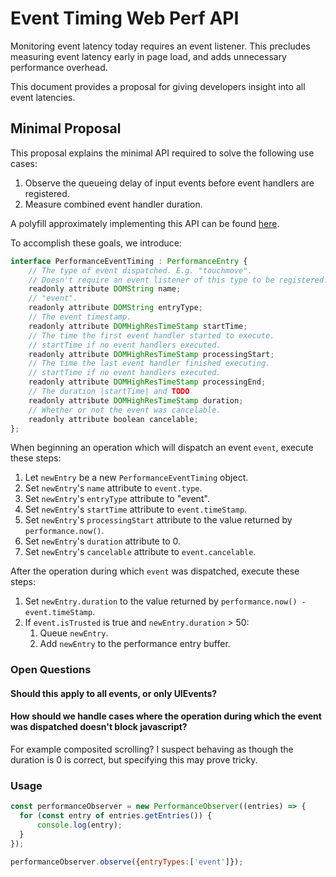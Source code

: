# Event Timing Web Perf API

Monitoring event latency today requires an event listener. This precludes measuring event latency early in page load, and adds unnecessary performance overhead.

This document provides a proposal for giving developers insight into all event latencies.

## Minimal Proposal

This proposal explains the minimal API required to solve the following use cases:

1.  Observe the queueing delay of input events before event handlers are registered.
2.  Measure combined event handler duration.

A polyfill approximately implementing this API can be found [here](https://github.com/tdresser/input-latency-web-perf-polyfill/tree/gh-pages).

To accomplish these goals, we introduce:

```js
interface PerformanceEventTiming : PerformanceEntry {
    // The type of event dispatched. E.g. "touchmove".
    // Doesn't require an event listener of this type to be registered.
    readonly attribute DOMString name;
    // "event".
    readonly attribute DOMString entryType;
    // The event timestamp.
    readonly attribute DOMHighResTimeStamp startTime;
    // The time the first event handler started to execute.
    // startTime if no event handlers executed.
    readonly attribute DOMHighResTimeStamp processingStart;
    // The time the last event handler finished executing.
    // startTime if no event handlers executed.
    readonly attribute DOMHighResTimeStamp processingEnd;    
    // The duration |startTime| and TODO
    readonly attribute DOMHighResTimeStamp duration;
    // Whether or not the event was cancelable.
    readonly attribute boolean cancelable;
};
```

When beginning an operation which will dispatch an event `event`, execute these steps:
 1.  Let `newEntry` be a new `PerformanceEventTiming` object.
 1.  Set `newEntry`'s `name` attribute to `event.type`.
 1.  Set `newEntry`'s `entryType` attribute to "event".
 1.  Set `newEntry`'s `startTime` attribute to `event.timeStamp`.
 1.  Set `newEntry`'s `processingStart` attribute to the value returned by `performance.now()`.
 1.  Set `newEntry`'s `duration` attribute to 0.
 1.  Set `newEntry`'s `cancelable` attribute to `event.cancelable`.

After the operation during which `event` was dispatched, execute these steps:
 1.  Set `newEntry.duration` to the value returned by `performance.now() - event.timeStamp`.
 1.  If `event.isTrusted` is true and `newEntry.duration` > 50:
     1.   Queue `newEntry`.
     1.   Add `newEntry` to the performance entry buffer.

### Open Questions

#### Should this apply to all events, or only UIEvents?

#### How should we handle cases where the operation during which the event was dispatched doesn't block javascript?

For example composited scrolling? I suspect behaving as though the duration is 0 is correct, but specifying this may prove tricky.


### Usage
```javascript
const performanceObserver = new PerformanceObserver((entries) => {
  for (const entry of entries.getEntries()) {
      console.log(entry);
  }
});

performanceObserver.observe({entryTypes:['event']});
```

